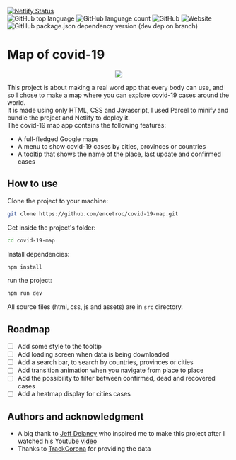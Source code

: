 [![Netlify Status](https://api.netlify.com/api/v1/badges/9abd3891-7e41-4249-82d6-3e2c6ea8677d/deploy-status)](https://app.netlify.com/sites/suspicious-sammet-ca739d/deploys)  
![GitHub top language](https://img.shields.io/github/languages/top/encetroc/covid-19-map?style=for-the-badge)
![GitHub language count](https://img.shields.io/github/languages/count/encetroc/covid-19-map?style=for-the-badge)
![GitHub](https://img.shields.io/github/license/encetroc/covid-19-map?style=for-the-badge)
![Website](https://img.shields.io/website?style=for-the-badge&url=https%3A%2F%2Fsuspicious-sammet-ca739d.netlify.app%2F)
![GitHub package.json dependency version (dev dep on branch)](https://img.shields.io/github/package-json/dependency-version/encetroc/covid-19-map/dev/parcel-bundler/main?style=for-the-badge)
# Map of covid-19
<p align="center">
  <img src="./demo.gif">
</p>

This project is about making a real word app that every body can use, and so I chose to make a map where you can explore covid-19 cases around the world.  
It is made using only HTML, CSS and Javascript, I used Parcel to minify and bundle the project and Netlify to deploy it.  
The covid-19 map app contains the following features:
- A full-fledged Google maps
- A menu to show covid-19 cases by cities, provinces or countries
- A tooltip that shows the name of the place, last update and confirmed cases
## How to use
Clone the project to your machine:
```bash
git clone https://github.com/encetroc/covid-19-map.git
```
Get inside the project's folder:
```bash
cd covid-19-map
```
Install dependencies:
```bash
npm install
```
run the project:
```bash
npm run dev
```
All source files (html, css, js and assets) are in `src` directory.
## Roadmap
- [ ] Add some style to the tooltip
- [ ] Add loading screen when data is being downloaded
- [ ] Add a search bar, to search by countries, provinces or cities
- [ ] Add transition animation when you navigate from place to place
- [ ] Add the possibility to filter between confirmed, dead and recovered cases
- [ ] Add a heatmap display for cities cases
## Authors and acknowledgment
- A big thank to [Jeff Delaney](https://github.com/codediodeio) who inspired me to make this project after I watched his Youtube [video](https://www.youtube.com/watch?v=e_5W-JF_E2U&t)
- Thanks to [TrackCorona](https://www.trackcorona.live/api) for providing the data